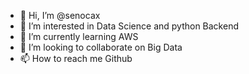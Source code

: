 - 👋 Hi, I’m @senocax
- 👀 I’m interested in Data Science and python Backend
- 🌱 I’m currently learning AWS
- 💞️ I’m looking to collaborate on Big Data
- 📫 How to reach me Github

<!---
senocax/senocax is a ✨ special ✨ repository because its `README.md` (this file) appears on your GitHub profile.
You can click the Preview link to take a look at your changes.
--->

